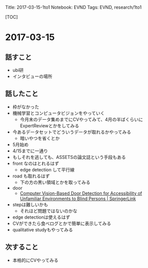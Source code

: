 Title: 2017-03-15-1to1
Notebook: EVND
Tags: EVND, research/1to1

[TOC]

# 2017-03-15

## 話すこと
+ ubi研
+ インタビューの場所

## 話したこと
+ 枠がなかった
+ 機械学習とコンピュータビジョンをやっていく
  + 今月末のデータ集めまでにCVやってみて、4月の半ばくらいにExpertReviewとかをしてみる
+ 今あるデータセットでどういうデータが取れるかやってみる
  + 暗いやつを省くとか
+ 5月始め
+ 4/15までに一通り
+ もしそれを逃しても、ASSETSの論文誌という手段もある
+ front なのはとれるはず
  + edge detection して平行線
+ road も取れるはず
  + 下の方の黒い領域とかを取ってみる
+ door
  + [Computer Vision\-Based Door Detection for Accessibility of Unfamiliar Environments to Blind Persons \| SpringerLink](https://link.springer.com/chapter/10.1007/978-3-642-14100-3_39)
+ stepは難しいかも
  + それほど問題ではないのかな
+ edge detectionは使えるはず
+ CVができたら食べログとかで簡単に表示してみる
+ qualitative studyもやってみる

## 次すること
+ 本格的にCVやってみる

